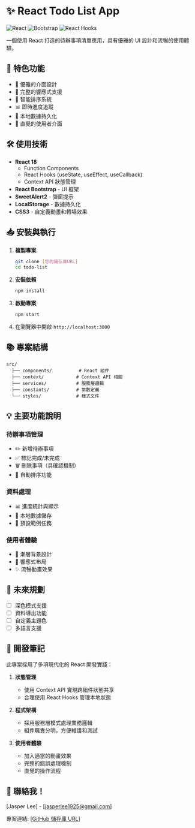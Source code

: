 # ✨ React Todo List App

![React](https://img.shields.io/badge/React-20232A?style=for-the-badge&logo=react&logoColor=61DAFB)
![Bootstrap](https://img.shields.io/badge/Bootstrap-563D7C?style=for-the-badge&logo=bootstrap&logoColor=white)
![React Hooks](https://img.shields.io/badge/React_Hooks-999999?style=for-the-badge&logo=react&logoColor=white)

一個使用 React 打造的待辦事項清單應用，具有優雅的 UI 設計和流暢的使用體驗。

## 🌟 特色功能

- 💫 優雅的介面設計
- 📱 完整的響應式支援
- 🔄 智能排序系統
- 📊 即時進度追蹤
- 💾 本地數據持久化
- 🎯 直覺的使用者介面

## 🛠️ 使用技術

- **React 18**
  - Function Components
  - React Hooks (useState, useEffect, useCallback)
  - Context API 狀態管理
- **React Bootstrap** - UI 框架
- **SweetAlert2** - 彈窗提示
- **LocalStorage** - 數據持久化
- **CSS3** - 自定義動畫和轉場效果

## 📥 安裝與執行

1. **複製專案**

   ```bash
   git clone [您的儲存庫URL]
   cd todo-list
   ```

2. **安裝依賴**

   ```bash
   npm install
   ```

3. **啟動專案**

   ```bash
   npm start
   ```

4. 在瀏覽器中開啟 `http://localhost:3000`

## 📚 專案結構

```
src/
  ├── components/          # React 組件
  ├── context/            # Context API 相關
  ├── services/           # 服務層邏輯
  ├── constants/          # 常數定義
  └── styles/             # 樣式文件
```

## 💡 主要功能說明

### 待辦事項管理

- ✏️ 新增待辦事項
- ✅ 標記完成/未完成
- 🗑️ 刪除事項（具確認機制）
- 🔄 自動排序功能

### 資料處理

- 📊 進度統計與顯示
- 💾 本地數據儲存
- 🎯 預設範例任務

### 使用者體驗

- 🎨 漸層背景設計
- 📱 響應式布局
- ✨ 流暢動畫效果

## 🎯 未來規劃

- [ ] 深色模式支援
- [ ] 資料導出功能
- [ ] 自定義主題色
- [ ] 多語言支援

## 📝 開發筆記

此專案採用了多項現代化的 React 開發實踐：

1. **狀態管理**

   - 使用 Context API 實現跨組件狀態共享
   - 合理使用 React Hooks 管理本地狀態

2. **程式架構**

   - 採用服務層模式處理業務邏輯
   - 組件職責分明，方便維護和測試

3. **使用者體驗**
   - 加入適當的動畫效果
   - 完整的錯誤處理機制
   - 直覺的操作流程

## 📮 聯絡我！

[Jasper Lee] - [jasperlee1925@gmail.com]

專案連結: [[GitHub 儲存庫 URL](https://github.com/Leeying8413/Todo-List-App.git)]
